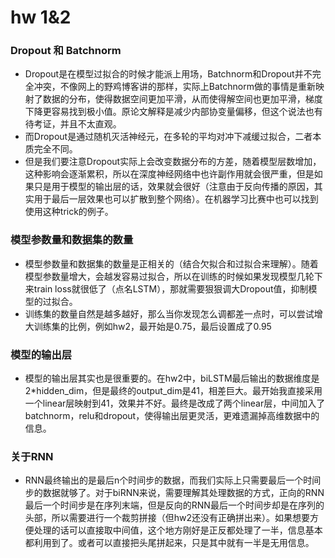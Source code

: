 # hw 1&2

### Dropout 和 Batchnorm
- Dropout是在模型过拟合的时候才能派上用场，Batchnorm和Dropout并不完全冲突，不像网上的野鸡博客讲的那样，实际上Batchnorm做的事情是重新映射了数据的分布，使得数据空间更加平滑，从而使得解空间也更加平滑，梯度下降更容易找到极小值。原论文解释是减少内部协变量偏移，但这个说法也有待考证，并且不太直观。
- 而Dropout是通过随机灭活神经元，在多轮的平均对冲下减缓过拟合，二者本质完全不同。
- 但是我们要注意Dropout实际上会改变数据分布的方差，随着模型层数增加，这种影响会逐渐累积，所以在深度神经网络中也许副作用就会很严重，但是如果只是用于模型的输出层的话，效果就会很好（注意由于反向传播的原因，其实用于最后一层效果也可以扩散到整个网络）。在机器学习比赛中也可以找到使用这种trick的例子。

### 模型参数量和数据集的数量
- 模型参数量和数据集的数量是正相关的（结合欠拟合和过拟合来理解）。随着模型参数量增大，会越发容易过拟合，所以在训练的时候如果发现模型几轮下来train loss就很低了（点名LSTM），那就需要狠狠调大Dropout值，抑制模型的过拟合。
- 训练集的数量自然是越多越好，那么当你发现怎么调都差一点时，可以尝试增大训练集的比例，例如hw2，最开始是0.75，最后设置成了0.95

### 模型的输出层
- 模型的输出层其实也是很重要的。在hw2中，biLSTM最后输出的数据维度是2*hidden_dim，但是最终的output_dim是41，相差巨大。最开始我直接采用一个linear层映射到41，效果并不好。最终是改成了两个linear层，中间加入了batchnorm，relu和dropout，使得输出层更灵活，更难遗漏掉高维数据中的信息。

### 关于RNN
- RNN最终输出的是最后n个时间步的数据，而我们实际上只需要最后一个时间步的数据就够了。对于biRNN来说，需要理解其处理数据的方式，正向的RNN最后一个时间步是在序列末端，但是反向的RNN最后一个时间步却是在序列的头部，所以需要进行一个裁剪拼接（但hw2还没有正确拼出来）。如果想要方便处理的话可以直接取中间值，这个地方刚好是正反都处理了一半，信息基本都利用到了。或者可以直接把头尾拼起来，只是其中就有一半是无用信息。